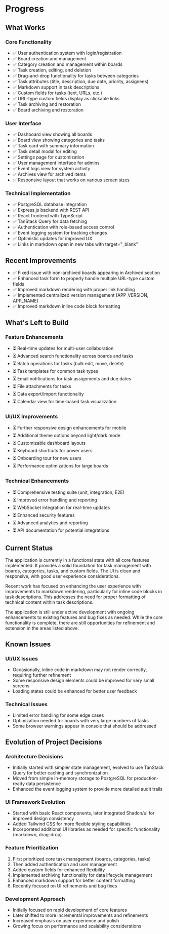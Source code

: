 # Progress

## What Works

### Core Functionality
- ✅ User authentication system with login/registration
- ✅ Board creation and management
- ✅ Category creation and management within boards
- ✅ Task creation, editing, and deletion
- ✅ Drag-and-drop functionality for tasks between categories
- ✅ Task attributes (title, description, due date, priority, assignees)
- ✅ Markdown support in task descriptions
- ✅ Custom fields for tasks (text, URLs, etc.)
- ✅ URL-type custom fields display as clickable links
- ✅ Task archiving and restoration
- ✅ Board archiving and restoration

### User Interface
- ✅ Dashboard view showing all boards
- ✅ Board view showing categories and tasks
- ✅ Task card with summary information
- ✅ Task detail modal for editing
- ✅ Settings page for customization
- ✅ User management interface for admins
- ✅ Event logs view for system activity
- ✅ Archives view for archived items
- ✅ Responsive layout that works on various screen sizes

### Technical Implementation
- ✅ PostgreSQL database integration
- ✅ Express.js backend with REST API
- ✅ React frontend with TypeScript
- ✅ TanStack Query for data fetching
- ✅ Authentication with role-based access control
- ✅ Event logging system for tracking changes
- ✅ Optimistic updates for improved UX
- ✅ Links in markdown open in new tabs with target="_blank"

## Recent Improvements
- ✅ Fixed issue with non-archived boards appearing in Archived section
- ✅ Enhanced task form to properly handle multiple URL-type custom fields
- ✅ Improved markdown rendering with proper link handling
- ✅ Implemented centralized version management (APP_VERSION, APP_NAME)
- ✅ Improved markdown inline code block formatting

## What's Left to Build

### Feature Enhancements
- ⏳ Real-time updates for multi-user collaboration
- ⏳ Advanced search functionality across boards and tasks
- ⏳ Batch operations for tasks (bulk edit, move, delete)
- ⏳ Task templates for common task types
- ⏳ Email notifications for task assignments and due dates
- ⏳ File attachments for tasks
- ⏳ Data export/import functionality
- ⏳ Calendar view for time-based task visualization

### UI/UX Improvements
- ⏳ Further responsive design enhancements for mobile
- ⏳ Additional theme options beyond light/dark mode
- ⏳ Customizable dashboard layouts
- ⏳ Keyboard shortcuts for power users
- ⏳ Onboarding tour for new users
- ⏳ Performance optimizations for large boards

### Technical Enhancements
- ⏳ Comprehensive testing suite (unit, integration, E2E)
- ⏳ Improved error handling and reporting
- ⏳ WebSocket integration for real-time updates
- ⏳ Enhanced security features
- ⏳ Advanced analytics and reporting
- ⏳ API documentation for potential integrations

## Current Status

The application is currently in a functional state with all core features implemented. It provides a solid foundation for task management with boards, categories, tasks, and custom fields. The UI is clean and responsive, with good user experience considerations.

Recent work has focused on enhancing the user experience with improvements to markdown rendering, particularly for inline code blocks in task descriptions. This addresses the need for proper formatting of technical content within task descriptions.

The application is still under active development with ongoing enhancements to existing features and bug fixes as needed. While the core functionality is complete, there are still opportunities for refinement and extension in the areas listed above.

## Known Issues

### UI/UX Issues
- Occasionally, inline code in markdown may not render correctly, requiring further refinement
- Some responsive design elements could be improved for very small screens
- Loading states could be enhanced for better user feedback

### Technical Issues
- Limited error handling for some edge cases
- Optimization needed for boards with very large numbers of tasks
- Some browser warnings appear in console that should be addressed

## Evolution of Project Decisions

### Architecture Decisions
- Initially started with simpler state management, evolved to use TanStack Query for better caching and synchronization
- Moved from simple in-memory storage to PostgreSQL for production-ready data persistence
- Enhanced the event logging system to provide more detailed audit trails

### UI Framework Evolution
- Started with basic React components, later integrated Shadcn/ui for improved design consistency
- Added Tailwind CSS for more flexible styling capabilities
- Incorporated additional UI libraries as needed for specific functionality (markdown, drag-drop)

### Feature Prioritization
1. First prioritized core task management (boards, categories, tasks)
2. Then added authentication and user management
3. Added custom fields for enhanced flexibility
4. Implemented archiving functionality for data lifecycle management
5. Enhanced markdown support for better content formatting
6. Recently focused on UI refinements and bug fixes

### Development Approach
- Initially focused on rapid development of core features
- Later shifted to more incremental improvements and refinements
- Increased emphasis on user experience and polish
- Growing focus on performance and scalability considerations